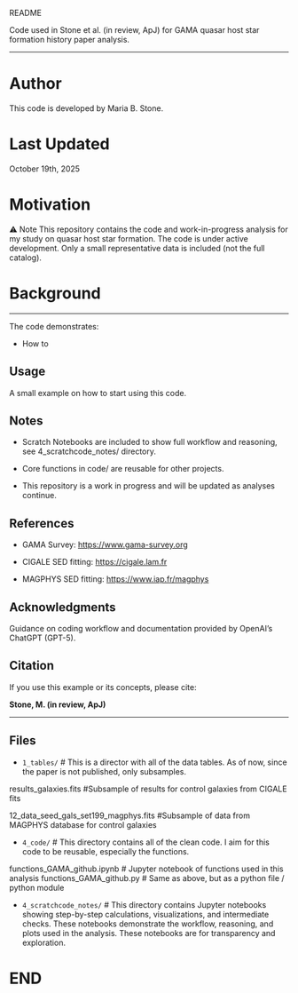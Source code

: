 README

Code used in Stone et al. (in review, ApJ) for GAMA quasar host star formation history paper analysis.

-------

# Author
This code is developed by Maria B. Stone.

# Last Updated
October 19th, 2025


# Motivation
⚠️ Note
This repository contains the code and work-in-progress analysis for my study on quasar host star formation. 
The code is under active development.
Only a small representative data is included (not the full catalog).


# Background


-------

The code demonstrates:
- How to 


## Usage

A small example on how to start using this code.




## Notes

* Scratch Notebooks are included to show full workflow and reasoning, see 4_scratchcode_notes/ directory.

* Core functions in code/ are reusable for other projects.

* This repository is a work in progress and will be updated as analyses continue.



## References

* GAMA Survey: https://www.gama-survey.org

* CIGALE SED fitting: https://cigale.lam.fr

* MAGPHYS SED fitting: https://www.iap.fr/magphys



## Acknowledgments

Guidance on coding workflow and documentation provided by OpenAI’s ChatGPT (GPT-5).



## Citation

If you use this example or its concepts, please cite:

**Stone, M. (in review, ApJ)**


--------


## Files

- `1_tables/`    # This is a director with all of the data tables. As of now, since the paper is not published, only subsamples.

results_galaxies.fits     #Subsample of results for control galaxies from CIGALE fits

12_data_seed_gals_set199_magphys.fits    #Subsample of data from MAGPHYS database for control galaxies



- `4_code/`      # This directory contains all of the clean code. I aim for this code to be reusable, especially the functions.

functions_GAMA_github.ipynb	    # Jupyter notebook of functions used in this analysis
functions_GAMA_github.py        # Same as above, but as a python file / python module



- `4_scratchcode_notes/`    # This directory contains Jupyter notebooks showing step-by-step calculations, visualizations, and intermediate checks. These notebooks demonstrate the workflow, reasoning, and plots used in the analysis. These notebooks are for transparency and exploration.

# END